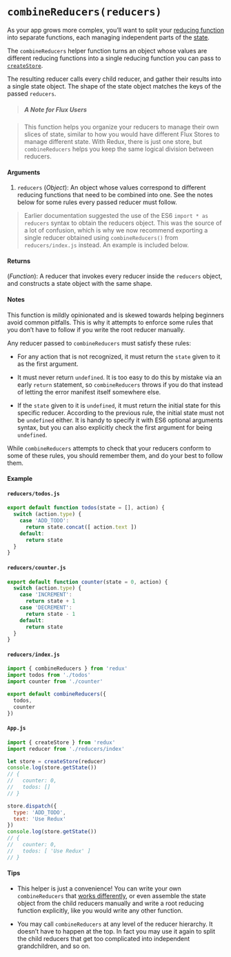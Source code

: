 # `combineReducers(reducers)`

As your app grows more complex, you’ll want to split your [reducing function](../Glossary.md#reducer) into separate functions, each managing independent parts of the [state](../Glossary.md#state).

The `combineReducers` helper function turns an object whose values are different reducing functions into a single reducing function you can pass to [`createStore`](createStore.md).

The resulting reducer calls every child reducer, and gather their results into a single state object. The shape of the state object matches the keys of the passed `reducers`.

> ##### A Note for Flux Users

> This function helps you organize your reducers to manage their own slices of state, similar to how you would have different Flux Stores to manage different state. With Redux, there is just one store, but `combineReducers` helps you keep the same logical division between reducers.

#### Arguments

1. `reducers` (*Object*): An object whose values correspond to different reducing functions that need to be combined into one. See the notes below for some rules every passed reducer must follow.

> Earlier documentation suggested the use of the ES6 `import * as reducers` syntax to obtain the reducers object. This was the source of a lot of confusion, which is why we now recommend exporting a single reducer obtained using `combineReducers()` from `reducers/index.js` instead. An example is included below.

#### Returns

(*Function*): A reducer that invokes every reducer inside the `reducers` object, and constructs a state object with the same shape.

#### Notes

This function is mildly opinionated and is skewed towards helping beginners avoid common pitfalls. This is why it attempts to enforce some rules that you don’t have to follow if you write the root reducer manually.

Any reducer passed to `combineReducers` must satisfy these rules:

* For any action that is not recognized, it must return the `state` given to it as the first argument.

* It must never return `undefined`. It is too easy to do this by mistake via an early `return` statement, so `combineReducers` throws if you do that instead of letting the error manifest itself somewhere else.

* If the `state` given to it is `undefined`, it must return the initial state for this specific reducer. According to the previous rule, the initial state must not be `undefined` either. It is handy to specify it with ES6 optional arguments syntax, but you can also explicitly check the first argument for being `undefined`.

While `combineReducers` attempts to check that your reducers conform to some of these rules, you should remember them, and do your best to follow them.

#### Example

#### `reducers/todos.js`

```js
export default function todos(state = [], action) {
  switch (action.type) {
    case 'ADD_TODO':
      return state.concat([ action.text ])
    default:
      return state
  }
}
```

#### `reducers/counter.js`

```js
export default function counter(state = 0, action) {
  switch (action.type) {
    case 'INCREMENT':
      return state + 1
    case 'DECREMENT':
      return state - 1
    default:
      return state
  }
}
```

#### `reducers/index.js`

```js
import { combineReducers } from 'redux'
import todos from './todos'
import counter from './counter'

export default combineReducers({
  todos,
  counter
})
```

#### `App.js`

```js
import { createStore } from 'redux'
import reducer from './reducers/index'

let store = createStore(reducer)
console.log(store.getState())
// {
//   counter: 0,
//   todos: []
// }

store.dispatch({
  type: 'ADD_TODO',
  text: 'Use Redux'
})
console.log(store.getState())
// {
//   counter: 0,
//   todos: [ 'Use Redux' ]
// }
```

#### Tips

* This helper is just a convenience! You can write your own `combineReducers` that [works differently](https://github.com/acdlite/reduce-reducers), or even assemble the state object from the child reducers manually and write a root reducing function explicitly, like you would write any other function.

* You may call `combineReducers` at any level of the reducer hierarchy. It doesn’t have to happen at the top. In fact you may use it again to split the child reducers that get too complicated into independent grandchildren, and so on.
